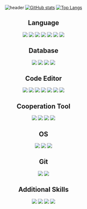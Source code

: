 <div align="center">
  
  ![header](https://capsule-render.vercel.app/api?type=soft&color=ffffff&text=Jeongho's%20Github)
  [![GitHub stats](https://github-readme-stats.vercel.app/api?username=jeongho0715&count_private=true&show_icons=true&theme=transparent)](https://github.com/anuraghazra/github-readme-stats)
  [![Top Langs](https://github-readme-stats.vercel.app/api/top-langs/?username=anuraghazra&layout=compact)](https://github.com/anuraghazra/github-readme-stats)
  <br/>

  ## Language
  <img src="https://img.shields.io/badge/Python-3776AB?style=for-the-badge&logo=Python&logoColor=white">
  <img src="https://img.shields.io/badge/R-276DC3?style=for-the-badge&logo=R&logoColor=white">
  <img src="https://img.shields.io/badge/HTML5-E34F26?style=for-the-badge&logo=HTML5&logoColor=white">
  <img src="https://img.shields.io/badge/JavaScript-F7DF1E?style=for-the-badge&logo=JavaScript&logoColor=white">
  <img src="https://img.shields.io/badge/CSS3-1572B6?style=for-the-badge&logo=CSS3&logoColor=white">
  <img src="https://img.shields.io/badge/C++-00599C?style=for-the-badge&logo=Cplusplus&logoColor=white">
  <img src="https://img.shields.io/badge/Markdown-000000?style=for-the-badge&logo=Markdown&logoColor=white">

  ## Database
  <img src="https://img.shields.io/badge/MySQL-4479A1?style=for-the-badge&logo=MySQL&logoColor=white">
  <img src="https://img.shields.io/badge/Oracle SQL-F80000?style=for-the-badge&logo=Oracle&logoColor=white">
  <img src="https://img.shields.io/badge/MariaDB-003545?style=for-the-badge&logo=MariaDB&logoColor=white">
  <img src="https://img.shields.io/badge/Django-092E20?style=for-the-badge&logo=Django&logoColor=white">

  ## Code Editor
  <img src="https://img.shields.io/badge/IntellJ-000000?style=for-the-badge&logo=Intellij IDEA&logoColor=white">
  <img src="https://img.shields.io/badge/RStudio-75AADB?style=for-the-badge&logo=RStudio&logoColor=white">
  <img src="https://img.shields.io/badge/PyCharm-000000?style=for-the-badge&logo=PyCharm&logoColor=white">
  <img src="https://img.shields.io/badge/Google Colab-F9AB00?style=for-the-badge&logo=Google Colab&logoColor=white">
  <img src="https://img.shields.io/badge/Visual Studio-5C2D91?style=for-the-badge&logo=Visual Studio&logoColor=white">
  <img src="https://img.shields.io/badge/Visual Studio Code-007ACC?style=for-the-badge&logo=Visual Studio Code&logoColor=white">
  <img src="https://img.shields.io/badge/Jupyter-F37626?style=for-the-badge&logo=Jupyter&logoColor=white">
  

  ## Cooperation Tool
  <img src="https://img.shields.io/badge/Microsoft OneDrive-0078D4?style=for-the-badge&logo=Microsoft OneDrive&logoColor=white">
  <img src="https://img.shields.io/badge/Dropbox-0061FF?style=for-the-badge&logo=Dropbox&logoColor=white">
  <img src="https://img.shields.io/badge/Google Drive-4285F4?style=for-the-badge&logo=Google Drive&logoColor=white">
  <img src="https://img.shields.io/badge/Notion-000000?style=for-the-badge&logo=Notion&logoColor=white">

  ## OS
  <img src="https://img.shields.io/badge/Windows-0078D4?style=for-the-badge&logo=Windows&logoColor=white">
  <img src="https://img.shields.io/badge/Android-3DDC84?style=for-the-badge&logo=Android&logoColor=white">
  <img src="https://img.shields.io/badge/Linux-FCC624?style=for-the-badge&logo=Linux&logoColor=white">

  ## Git
  <img src="https://img.shields.io/badge/Git-F05032?style=for-the-badge&logo=Git&logoColor=white">
  <img src="https://img.shields.io/badge/GitHub-181717?style=for-the-badge&logo=GitHub&logoColor=white">
  
  ## Additional Skills
  <img src="https://img.shields.io/badge/Adobe Photoshop-31A8FF?style=for-the-badge&logo=Adobe Photoshop&logoColor=white">
  <img src="https://img.shields.io/badge/Adobe Illustrator-FF9A00?style=for-the-badge&logo=Adobe Illustrator&logoColor=white">
  <img src="https://img.shields.io/badge/Microsoft Office-D83B01?style=for-the-badge&logo=Microsoft Office&logoColor=white">
  <img src="https://img.shields.io/badge/Microsoft Outlook-0078D4?style=for-the-badge&logo=Microsoft Outlook&logoColor=white">
  </div>
